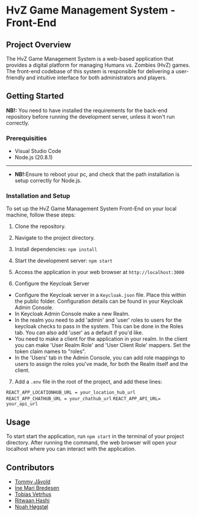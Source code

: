 # HvZ Game Management System - Front-End 

## Project Overview

The HvZ Game Management System is a web-based application that provides a digital platform for managing Humans vs. Zombies (HvZ) games. The front-end codebase of this system is responsible for delivering a user-friendly and intuitive interface for both administrators and players.


## Getting Started
<b>NB!:</b> You need to have installed the requirements for the back-end repository before running the development server, unless it won't run correctly. <br>

### Prerequisities
- Visual Studio Code
- Node.js (20.8.1) <br>
---
- <b>NB!:</b>Ensure to reboot your pc, and check that the path installation is setup correctly for Node.js.

### Installation and Setup
To set up the HvZ Game Management System Front-End on your local machine, follow these steps:

1. Clone the repository.
2. Navigate to the project directory.
3. Install dependencies: `npm install`
4. Start the development server: `npm start`
5. Access the application in your web browser at `http://localhost:3000`

6. Configure the Keycloak Server
- Configure the Keycloak server in a `Keycloak.json` file. Place this within the public folder. Configuration details can be found in your Keycloak Admin Console.
- In Keycloak Admin Console make a new Realm.
- In the realm you need to add 'admin' and 'user' roles to users for the keycloak checks to pass in the system. This can be done in the Roles tab. You can also add 'user' as a default if you'd like.
- You need to make a client for the application in your realm. In the client you can make 'User Realm Role' and 'User Client Role' mappers. Set the token claim names to "roles".
- In the 'Users' tab in the Admin Console, you can add role mappings to users to assign the roles you've made, for both the Realm itself and the client.

7. Add a `.env` file in the root of the project, and add these lines:

`REACT_APP_LOCATIONHUB_URL = your_location_hub_url` 
`REACT_APP_CHATHUB_URL = your_chathub_url` 
`REACT_APP_API_URL= your_api_url` 

## Usage
To start start the application, run `npm start` in the terminal of your project directory. After running the command, the web browser will open your localhost where you can interact with the application.

## Contributors
- [Tommy Jåvold](https://github.com/t-lined)
- [Ine Mari Bredesen](https://github.com/inemari)
- [Tobias Vetrhus](https://github.com/TobiasVetrhus)
- [Ritwaan Hashi](https://github.com/Ritwaan)
- [Noah Høgstøl](https://github.com/Nuuah)
